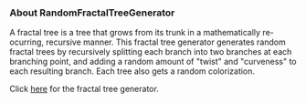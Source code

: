 ### About RandomFractalTreeGenerator
A fractal tree is a tree that grows from its trunk in a mathematically re-ocurring, recursive manner. This fractal tree generator generates random fractal trees by recursively splitting each branch into two branches at each branching point, and adding a random amount of "twist" and "curveness" to each resulting branch. Each tree also gets a random colorization.

Click [here](https://hsuweibo.github.io/RandomFractalTreeGenerator/) for the fractal tree generator.
